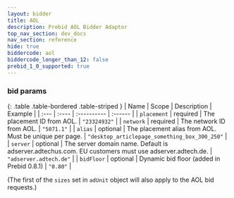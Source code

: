 ```yaml
---
layout: bidder
title: AOL
description: Prebid AOL Bidder Adaptor 
top_nav_section: dev_docs
nav_section: reference
hide: true
biddercode: aol
biddercode_longer_than_12: false
prebid_1_0_supported: true
---
```


### bid params

{: .table .table-bordered .table-striped }
| Name | Scope | Description | Example |
| :--- | :---- | :---------- | :------ |
| `placement` | required | The placement ID from AOL. | `"23324932"` |
| `network` | required | The network ID from AOL. | `"5071.1"` |
| `alias` | optional | The placement alias from AOL. Must be unique per page. | `"desktop_articlepage_something_box_300_250"` |
| `server` | optional | The server domain name. Default is adserver.adtechus.com. EU customers must use adserver.adtech.de. | `"adserver.adtech.de"` |
| `bidFloor` | optional | Dynamic bid floor (added in Prebid 0.8.1) | `"0.80"` |

(The first of the `sizes` set in `adUnit` object will also apply to the AOL bid requests.)
